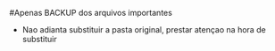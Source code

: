 #Apenas BACKUP dos arquivos importantes

* Nao adianta substituir a pasta original, prestar atençao na hora de substituir  
